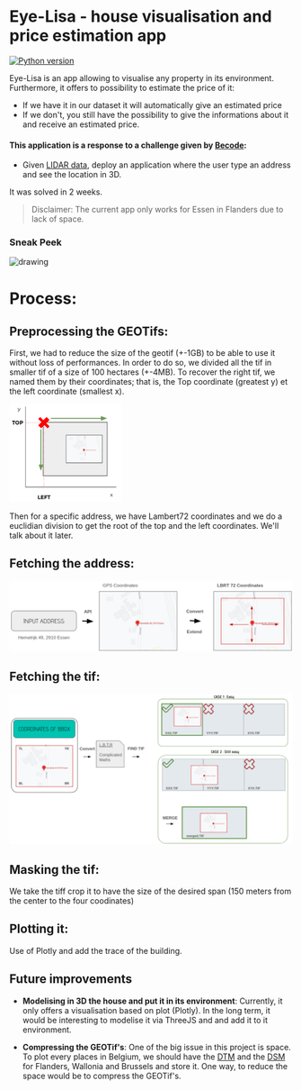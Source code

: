 # Eye-Lisa - house visualisation and price estimation app
[![Python version](https://img.shields.io/badge/Python-3.8-blue.svg)](https://www.python.org/downloads/release/python-380/)

Eye-Lisa is an app allowing to visualise any property in its environment. Furthermore, it offers to possibility to estimate the price of it:
- If we have it in our dataset it will automatically give an estimated price
- If we don't, you still have the possibility to give the informations about it and receive an estimated price.


#### This application is a response to a challenge given by [Becode](https://becode.org/):
- Given [LIDAR data](https://www.geopunt.be/catalogus/datasetfolder/4a23f2e7-aadd-4321-82d9-50fcd35fa856), deploy an application where the user type an address and see the location in 3D. 

It was solved in 2 weeks.

> Disclaimer: The current app only works for Essen in Flanders due to lack of space. 


### __Sneak Peek__
<img src="assets/sneak_peek.gif" alt="drawing" width="400"/>

# Process:
## Preprocessing the GEOTifs:
First, we had to reduce the size of the geotif (+-1GB) to be able to use it without loss of performances. In order to do so, we divided all the tif in smaller tif of a size of 100 hectares (+-4MB).
To recover the right tif, we named them by their coordinates; that is, the Top coordinate (greatest y) et the left coordinate (smallest x).

<img src="./assets/naming.png" alt="drawing" width="200"/>

Then for a specific address, we have Lambert72 coordinates and we do a euclidian division to get the root of the top and the left coordinates. We'll talk about it later.

## Fetching the address:
 <img src="./assets/define_area.png" alt="drawing" width="600"/>

## Fetching the tif:
 <img src="./assets/fetch_tif.png" alt="drawing" width="600"/>

## Masking the tif:
We take the tiff crop it to have the size of the desired span (150 meters from the center to the four coodinates)

 ## Plotting it:
Use of Plotly and add the trace of the building.

## Future improvements

- **Modelising in 3D the house and put it in its environment**: Currently, it only offers a visualisation based on plot (Plotly). In the long term, it would be interesting to modelise it via ThreeJS and and add it to it environment.

- **Compressing the GEOTif's**: One of the big issue in this project is space. To plot every places in Belgium, we should have the [DTM](https://www.neonscience.org/resources/learning-hub/tutorials/chm-dsm-dtm-gridded-lidar-data) and the [DSM](https://www.neonscience.org/resources/learning-hub/tutorials/chm-dsm-dtm-gridded-lidar-data) for Flanders, Wallonia and Brussels and store it. One way, to reduce the space would be to compress the GEOTif's.

